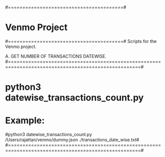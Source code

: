 #========================================#
#            Venmo Project               #
#========================================#
Scripts for the Venmo project.

A. GET NUMBER OF TRANSACTIONS DATEWISE.
#====================================================================================================#
# python3 datewise_transactions_count.py <path to the input json file>  <path to the output file>    #
# Example:                                                                                           #
#python3 datewise_transactions_count.py /Users/rajattan/venmo/dummy.json ./transactions_date_wise.txt#
#====================================================================================================#



